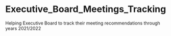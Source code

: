 # Executive_Board_Meetings_Tracking
 Helping Executive Board to track their meeting recommendations through years 2021/2022
